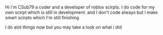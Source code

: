 Hi i'm CSub79 a coder and a developer of roblox scirpts.
I do code for my own scirpt which is still in development.
and I don't code always but i make smart scirpts which I'm still finishing

I do alot things now but you may take a look on what i did
